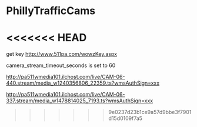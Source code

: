 # PhillyTrafficCams
<<<<<<< HEAD
=======


get key
http://www.511pa.com/wowzKey.aspx

camera_stream_timeout_seconds is set to 60


http://pa511wmedia101.ilchost.com/live/CAM-06-440.stream/media_w1240356806_22359.ts?wmsAuthSign=xxx

http://pa511wmedia101.ilchost.com/live/CAM-06-337.stream/media_w1478814025_7193.ts?wmsAuthSign=xxx
>>>>>>> 9e0237d23b1ce9a57d9bbe3f7901d15d0109f7a5
